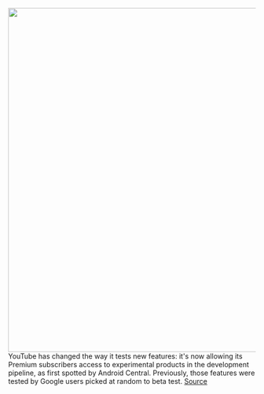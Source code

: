 <img src='https://cdn.vox-cdn.com/thumbor/2j2TuJEqb89EKrLl6d2wUf9urtk=/0x0:2040x1360/1200x800/filters:focal(857x517:1183x843)/cdn.vox-cdn.com/uploads/chorus_image/image/67591210/acastro_200123_3880_Youtube_NDA_0001.0.0.jpg' width='700px' /><br/>
YouTube has changed the way it tests new features: it's now allowing its Premium subscribers access to experimental products in the development pipeline, as first spotted by Android Central. Previously, those features were tested by Google users picked at random to beta test.
<a href='https://www.theverge.com/2020/10/6/21504817/youtube-premium-beta-test-labs-new-features'> Source <a/>